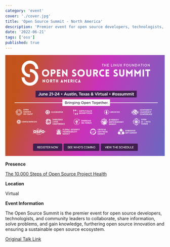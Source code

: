 ```yaml
---
category: 'event'
cover: './cover.jpg'
title: 'Open Source Summit - North America'
description: 'Premier event for open source developers, technologists, and community leaders to collaborate, share information, solve problems, and gain knowledge.'
date: '2022-06-21'
tags: ['oss']
published: true
---
```

![cover](./cover.jpg)

**Presence**

[The 10,000 Steps of Open Source Project Health](https://dvinnik.dev/presentations/2021/10000-steps-of-open-source-project-health)

**Location**

Virtual

**Event Information**

The Open Source Summit is the premier event for open source developers, technologists, and community leaders to collaborate, share information, solve problems, and gain knowledge, furthering open source innovation and ensuring a sustainable open source ecosystem.

[Original Talk Link](https://ossna2022.sched.com/speaker/dvinnik)